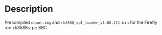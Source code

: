 # Description

Precompiled `uboot.img` and `rk3588_spl_loader_v1.08.111.bin` for the Firefly roc-rk3588s-pc SBC
